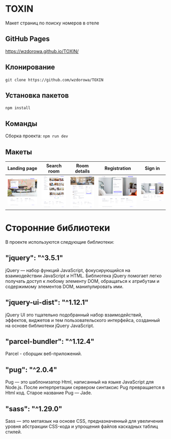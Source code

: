 # TOXIN
Макет страниц по поиску номеров в отеле

## GitHub Pages
  https://wzdorowa.github.io/TOXIN/

## Клонирование
`git clone https://github.com/wzdorowa/TOXIN`

## Установка пакетов
`npm install`

## Команды
Сборка проекта: `npm run dev`

## Макеты

| Landing page | Search room | Room details | Registration | Sign in |
| :-----------: | :---------: | :-----------: | :-----------: | :------: |
|  ![Landing page](src/pixel-perfect/landing-page.jpeg) | ![Search room](src/pixel-perfect/search-room.jpeg) | ![Room details](src/pixel-perfect/room-details.jpeg) | ![Registration](src/pixel-perfect/registration.jpeg) | ![Sign in](src/pixel-perfect/sign-in.jpeg) |
# Сторонние библиотеки
В проекте используются следующие библиотеки:

## "jquery": "^3.5.1"
jQuery — набор функций JavaScript, фокусирующийся на взаимодействии JavaScript и HTML. Библиотека jQuery помогает легко получать доступ к любому элементу DOM, обращаться к атрибутам и содержимому элементов DOM, манипулировать ими.

## "jquery-ui-dist": "^1.12.1"
jQuery UI это тщательно подобранный набор взаимодействий, эффектов, виджетов и тем пользовательского интерфейса, созданный на основе библиотеки jQuery JavaScript.

## "parcel-bundler": "^1.12.4"
Parcel - сборщик веб-приложений.

## "pug": "^2.0.4"
Pug — это шаблонизатор Html, написанный на языке JavaScript для Node.js. После интерпретации сервером синтаксис Pug превращается в Нtml код. Старое название Pug — Jade.

## "sass": "^1.29.0"
Sass — это метаязык на основе CSS, предназначенный для увеличения уровня абстракции CSS-кода и упрощения файлов каскадных таблиц стилей.